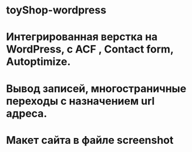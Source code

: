 # toyShop-wordpress

# Интегрированная верстка на WordPress, с ACF , Contact form, Autoptimize.

# Вывод записей, многостраничные переходы с назначением url адреса.

# Макет сайта в файле screenshot
